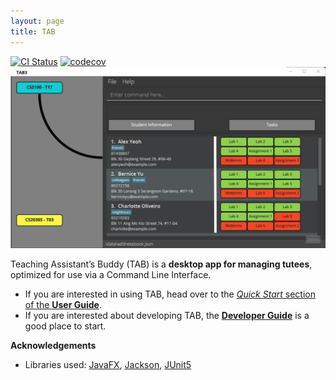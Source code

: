 ```yaml
---
layout: page
title: TAB
---
```


[![CI Status](https://github.com/AY2122S1-CS2103-F09-1/tp/workflows/Java%20CI/badge.svg)](https://github.com/AY2122S1-CS2103-F09-1/tp/actions)
[![codecov](https://codecov.io/gh/AY2122S1-CS2103-F09-1/tp/branch/master/graph/badge.svg?token=MM1HAG6H5T)](https://codecov.io/gh/AY2122S1-CS2103-F09-1/tp)
![Ui](images/Ui.png)

Teaching Assistant’s Buddy (TAB) is a **desktop app for managing tutees**, optimized for use via a Command Line Interface.

* If you are interested in using TAB, head over to the [_Quick Start_ section of the **User Guide**](UserGuide.html#quick-start).
* If you are interested about developing TAB, the [**Developer Guide**](DeveloperGuide.html) is a good place to start.


**Acknowledgements**

* Libraries used: [JavaFX](https://openjfx.io/), [Jackson](https://github.com/FasterXML/jackson), [JUnit5](https://github.com/junit-team/junit5)
